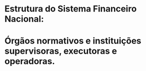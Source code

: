
# Estrutura do Sistema Financeiro Nacional:










# Órgãos normativos e instituições supervisoras, executoras e operadoras.